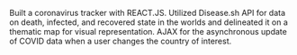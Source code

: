 Built a coronavirus tracker with REACT.JS. Utilized Disease.sh API for data on death, infected, and recovered
state in the worlds and delineated it on a thematic map for visual representation.
AJAX for the asynchronous update of COVID data when a user changes the country of interest.
